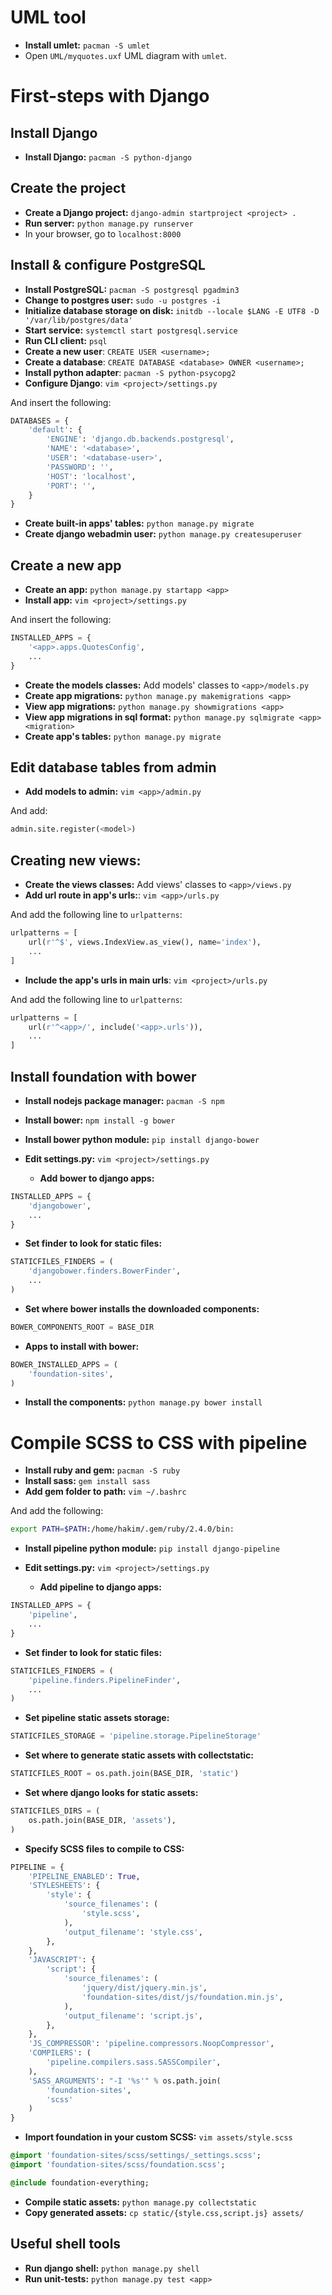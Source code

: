 # UML tool
- **Install umlet:** `pacman -S umlet`
- Open `UML/myquotes.uxf` UML diagram with `umlet`.

# First-steps with Django

## Install Django
- **Install Django:** `pacman -S python-django`

## Create the project
- **Create a Django project:** `django-admin startproject <project> .`
- **Run server:** `python manage.py runserver`
- In your browser, go to `localhost:8000`

## Install & configure PostgreSQL
- **Install PostgreSQL:** `pacman -S postgresql pgadmin3`
- **Change to postgres user:** `sudo -u postgres -i`
- **Initialize database storage on disk:** `initdb --locale $LANG -E UTF8 -D '/var/lib/postgres/data'`
- **Start service:** `systemctl start postgresql.service`
- **Run CLI client:** `psql`
- **Create a new user**: `CREATE USER <username>;`
- **Create a database**: `CREATE DATABASE <database> OWNER <username>;`
- **Install python adapter**: `pacman -S python-psycopg2`
- **Configure Django**: `vim <project>/settings.py`

And insert the following:
```python
DATABASES = {
    'default': {
        'ENGINE': 'django.db.backends.postgresql',
        'NAME': '<database>',
        'USER': '<database-user>',
        'PASSWORD': '',
        'HOST': 'localhost',
        'PORT': '',
    }
}
```
- **Create built-in apps' tables:** `python manage.py migrate`
- **Create django webadmin user:** `python manage.py createsuperuser`

## Create a new app
- **Create an app:** `python manage.py startapp <app>`
- **Install app:** `vim <project>/settings.py`

And insert the following:
```python
INSTALLED_APPS = {
    '<app>.apps.QuotesConfig',
    ...
}
```
- **Create the models classes:** Add models' classes to `<app>/models.py`
- **Create app migrations:** `python manage.py makemigrations <app>`
- **View app migrations:** `python manage.py showmigrations <app>`
- **View app migrations in sql format:** `python manage.py sqlmigrate <app> <migration>`
- **Create app's tables:** `python manage.py migrate`

## Edit database tables from admin
- **Add models to admin:** `vim <app>/admin.py`

And add:
```python
admin.site.register(<model>)
```

## Creating new views:
- **Create the views classes:** Add views' classes to `<app>/views.py`
- **Add url route in app's urls:**: `vim <app>/urls.py`

And add the following line to `urlpatterns`:
```python
urlpatterns = [
    url(r'^$', views.IndexView.as_view(), name='index'),
    ...
]
```
- **Include the app's urls in main urls**: `vim <project>/urls.py`

And add the following line to `urlpatterns`:
```python
urlpatterns = [
    url(r'^<app>/', include('<app>.urls')),
    ...
]
```

## Install foundation with bower
- **Install nodejs package manager:** `pacman -S npm`
- **Install bower:** `npm install -g bower`
- **Install bower python module:** `pip install django-bower`
- **Edit settings.py:** `vim <project>/settings.py`

  - **Add bower to django apps:**

```python
INSTALLED_APPS = {
    'djangobower',
    ...
}
```

  - **Set finder to look for static files:**

```python
STATICFILES_FINDERS = (
    'djangobower.finders.BowerFinder',
    ...
)
```

  - **Set where bower installs the downloaded components:**

```python
BOWER_COMPONENTS_ROOT = BASE_DIR
```

  - **Apps to install with bower:**

```python
BOWER_INSTALLED_APPS = (
    'foundation-sites',
)
```

- **Install the components:** `python manage.py bower install`

# Compile SCSS to CSS with pipeline
- **Install ruby and gem:** `pacman -S ruby`
- **Install sass:** `gem install sass`
- **Add gem folder to path:** `vim ~/.bashrc`

And add the following:
```sh
export PATH=$PATH:/home/hakim/.gem/ruby/2.4.0/bin:
```

- **Install pipeline python module:** `pip install django-pipeline`
- **Edit settings.py:** `vim <project>/settings.py`

  - **Add pipeline to django apps:**

```python
INSTALLED_APPS = {
    'pipeline',
    ...
}
```

  - **Set finder to look for static files:**

```python
STATICFILES_FINDERS = (
    'pipeline.finders.PipelineFinder',
    ...
)
```

  - **Set pipeline static assets storage:**

```python
STATICFILES_STORAGE = 'pipeline.storage.PipelineStorage'
```

  - **Set where to generate static assets with collectstatic:**

```python
STATICFILES_ROOT = os.path.join(BASE_DIR, 'static')
```

  - **Set where django looks for static assets:**

```python
STATICFILES_DIRS = (
    os.path.join(BASE_DIR, 'assets'),
)
```

  - **Specify SCSS files to compile to CSS:**

```python
PIPELINE = {
    'PIPELINE_ENABLED': True,
    'STYLESHEETS': {
        'style': {
            'source_filenames': (
                'style.scss',
            ),
            'output_filename': 'style.css',
        },
    },
    'JAVASCRIPT': {
        'script': {
            'source_filenames': (
                'jquery/dist/jquery.min.js',
                'foundation-sites/dist/js/foundation.min.js',
            ),
            'output_filename': 'script.js',
        },
    },
    'JS_COMPRESSOR': 'pipeline.compressors.NoopCompressor',
    'COMPILERS': (
        'pipeline.compilers.sass.SASSCompiler',
    ),
    'SASS_ARGUMENTS': "-I '%s'" % os.path.join(
        'foundation-sites',
        'scss'
    )
}
```

  - **Import foundation in your custom SCSS:** `vim assets/style.scss`

```sass
@import 'foundation-sites/scss/settings/_settings.scss';
@import 'foundation-sites/scss/foundation.scss';

@include foundation-everything;
```

 - **Compile static assets:** `python manage.py collectstatic`
 - **Copy generated assets:** `cp static/{style.css,script.js} assets/`

## Useful shell tools
- **Run django shell:** `python manage.py shell`
- **Run unit-tests:** `python manage.py test <app>`
